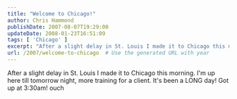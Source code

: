 ```yaml
---
title: "Welcome to Chicago!"
author: Chris Hammond
publishDate: 2007-08-07T19:29:00
updateDate: 2008-01-23T16:51:09
tags: [ 'Chicago' ]
excerpt: "After a slight delay in St. Louis I made it to Chicago this morning. I'm up here till tomorrow night, more&nbsp;training for a client. It's been a LONG day! Got up at 3:30am!..."
url: /2007/welcome-to-chicago  # Use the generated URL with year
---
```

After a slight delay in St. Louis I made it to Chicago this morning. I'm up here till tomorrow night, more&nbsp;training for a client. It's been a LONG day! Got up at 3:30am! ouch
